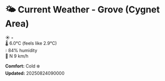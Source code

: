 # 🌤️ Current Weather - Grove (Cygnet Area)

☀️ **-**  
🌡️ 6.0°C (feels like 2.9°C)  
💧 84% humidity  
💨 N 9 km/h  

**Comfort:** Cold ❄️  
**Updated:** 20250824090000
